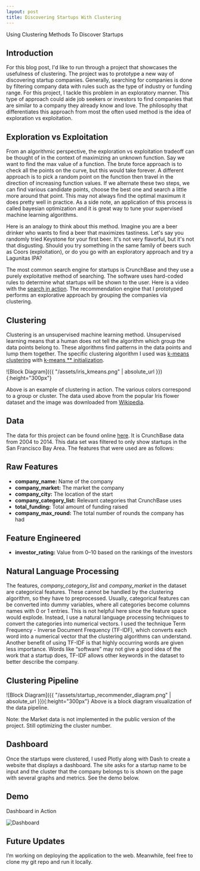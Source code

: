 ```yaml
---
layout: post
title: Discovering Startups With Clustering
---
```


Using Clustering Methods To Discover Startups

## Introduction
For this blog post, I'd like to run through a project that showcases the usefulness of clustering. The project was to prototype a new way of discovering startup companies. Generally, searching for companies is done by filtering company data with rules such as the type of industry or funding range. For this project, I tackle this problem in an exploratory manner. This type of approach could aide job seekers or investors to find companies that are similar to a company they already know and love. The philosophy that differentiates this approach from most the often used method is the idea of exploration vs exploitation. 

## Exploration vs Exploitation
From an algorithmic perspective, the exploration vs exploitation tradeoff can be thought of in the context of maximizing an unknown function. Say we want to find the max value of a function. The brute force approach is to check all the points on the curve, but this would take forever. A different approach is to pick a random point on the function then travel in the direction of increasing function values. If we alternate these two steps, we can find various candidate points, choose the best one and search a little more around that point. This may not always find the optimal maximum it does pretty well in practice. As a side note, an application of this process is called bayesian optimization and it is great way to tune your supervised machine learning algorithms.

Here is an analogy to think about this method. Imagine you are a beer drinker who wants to find a beer that maximizes tastiness. Let's say you randomly tried Keystone for your first beer. It's not very flavorful, but it's not that disgusting. Should you try something in the same family of beers such as Coors (exploitation), or do you go with an exploratory approach and try a Lagunitas IPA?

The most common search engine for startups is CrunchBase and they use a purely exploitative method of searching. The software uses hard-coded rules to determine what startups will be shown to the user. Here is a video with the [search in action](https://www.youtube.com/watch?v=HsJBoMbsV-M). The recommendation engine that I prototyped performs an explorative approach by grouping the companies via clustering.

## Clustering
Clustering is an unsupervised machine learning method. Unsupervised learning means that a human does not tell the algorithm which group the data points belong to. These algorithms find patterns in the data points and lump them together. The specific clustering algorithm I used was [k-means clustering](https://en.wikipedia.org/wiki/K-means_clustering) with [k-means ** initialization](https://en.wikipedia.org/wiki/K-means%2B%2B).

![Block Diagram]({{ "/assets/iris_kmeans.png" | absolute_url }}){:height="300px"}

Above is an example of clustering in action. The various colors correspond to a group or cluster. The data used above from the popular Iris flower dataset and the image was downloaded from [Wikipedia](https://en.wikipedia.org/wiki/Iris_flower_data_set).

## Data
The data for this project can be found online [here](https://www.dropbox.com/s/brtuewlpskwk07l/crunchbase_monthly_export_d43b4klo2ade53.xlsx?dl=0). It is CrunchBase data from 2004 to 2014. This data set was filtered to only show startups in the San Francisco Bay Area. The features that were used are as follows:

## Raw Features
- **company_name:** Name of the company
- **company_market:** The market the company 
- **company_city:** The location of the start
- **company_category_list:** Relevant categories that CrunchBase uses
- **total_funding:** Total amount of funding raised
- **company_max_round:** The total number of rounds the company has had

## Feature Engineered
- **investor_rating:** Value from 0–10 based on the rankings of the investors 


## Natural Language Processing
The features, *company_category_list* and  *company_market* in the dataset are categorical features. These cannot be handled by the clustering algorithm, so they have to preprocessed. Usually, categorical features can be converted into dummy variables, where all categories become columns names with 0 or 1 entries. This is not helpful here since the feature space would explode. Instead, I use a natural language processing techniques to convert the categories into numerical vectors. I used the technique Term Frequency - Inverse Document Frequency (TF-IDF), which converts each word into a numerical vector that the clustering algorithms can understand. Another benefit of using TF-IDF is that highly occurring words are given less importance. Words like “software” may not give a good idea of the work that a startup does, TF-IDF allows other keywords in the dataset to better describe the company.

## Clustering Pipeline
![Block Diagram]({{ "/assets/startup_recommender_diagram.png" | absolute_url }}){:height="300px"}
Above is a block diagram visualization of the data pipeline.

Note: the Market data is not implemented in the public version of the project. Still optimizing the cluster number.

## Dashboard
Once the startups were clustered, I used Plotly along with Dash to create a website that displays a dashboard. The site asks for a startup name to be input and the cluster that the company belongs to is shown on the page with several graphs and metrics. See the demo below.

## Demo
Dashboard in Action

![Dashboard](https://media.giphy.com/media/2wU7GtEEBXaM3JS97p/giphy.gif)

## Future Updates
I’m working on deploying the application to the web. Meanwhile, feel free to clone my git repo and run it locally.
